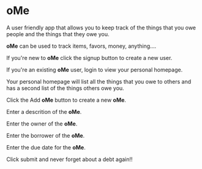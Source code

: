 # oMe

A user friendly app that allows you to keep track of the things that you owe people and the things that they owe you.

**oMe** can be used to track items, favors, money, anything....

If you're new to **oMe** click the signup button to create a new user.

If you're an existing **oMe** user, login to view your personal homepage.

Your personal homepage will list all the things that you owe to others and has a second list of the things others owe you.

Click the Add **oMe** button to create a new **oMe**.

Enter a descrition of the **oMe**.

Enter the owner of the **oMe**.

Enter the borrower of the **oMe**.

Enter the due date for the **oMe**.

Click submit and never forget about a debt again!!
